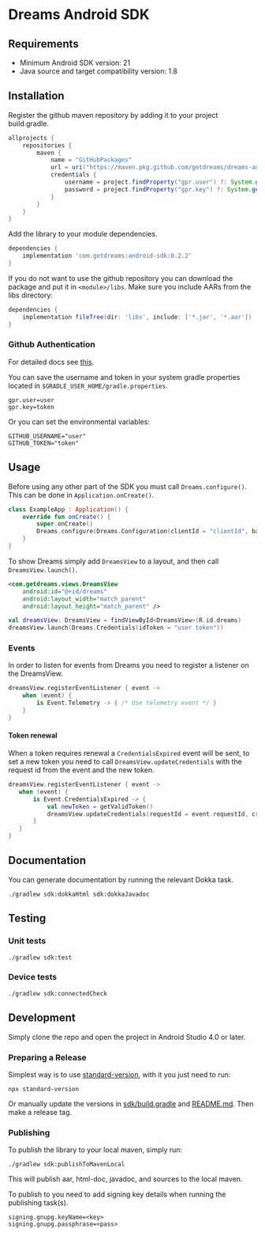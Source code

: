 # Dreams Android SDK

## Requirements

* Minimum Android SDK version: 21
* Java source and target compatibility version: 1.8

## Installation

Register the github maven repository by adding it to your project build.gradle.

```groovy
allprojects {
    repositories {
        maven {
            name = "GitHubPackages"
            url = uri("https://maven.pkg.github.com/getdreams/dreams-android-sdk")
            credentials {
                username = project.findProperty("gpr.user") ?: System.getenv("GITHUB_USERNAME")
                password = project.findProperty("gpr.key") ?: System.getenv("GITHUB_TOKEN")
            }
        }
    }
}
```

Add the library to your module dependencies.

```groovy
dependencies {
    implementation 'com.getdreams:android-sdk:0.2.2'
}
```

If you do not want to use the github repository you can download the package and put it in `<module>/libs`.
Make sure you include AARs from the libs directory:

```groovy
dependencies {
    implementation fileTree(dir: 'libs', include: ['*.jar', '*.aar'])
}
```

### Github Authentication

For detailed docs see [this](https://docs.github.com/en/free-pro-team@latest/packages/using-github-packages-with-your-projects-ecosystem/configuring-gradle-for-use-with-github-packages#authenticating-to-github-packages).

You can save the username and token in your system gradle properties located in `$GRADLE_USER_HOME/gradle.properties`.

```properties
gpr.user=user
gpr.key=token
```

Or you can set the environmental variables:

```shell script
GITHUB_USERNAME="user"
GITHUB_TOKEN="token"
```

## Usage

Before using any other part of the SDK you must call `Dreams.configure()`. This can be done in `Application.onCreate()`.

```kotlin
class ExampleApp : Application() {
    override fun onCreate() {
        super.onCreate()
        Dreams.configure(Dreams.Configuration(clientId = "clientId", baseUrl = "https://getdreams.io"))
    }
}
```

To show Dreams simply add `DreamsView` to a layout, and then call `DreamsView.launch()`.

```xml
<com.getdreams.views.DreamsView
    android:id="@+id/dreams"
    android:layout_width="match_parent"
    android:layout_height="match_parent" />
```

```kotlin
val dreamsView: DreamsView = findViewById<DreamsView>(R.id.dreams)
dreamsView.launch(Dreams.Credentials(idToken = "user token"))
```

### Events

In order to listen for events from Dreams you need to register a listener on the DreamsView.

```kotlin
dreamsView.registerEventListener { event ->
    when (event) {
        is Event.Telemetry -> { /* Use telemetry event */ }
    }
}
```

#### Token renewal

When a token requires renewal a `CredentialsExpired` event will be sent, to set a new token you need to call
 `DreamsView.updateCredentials` with the request id from the event and the new token.

 ```kotlin
dreamsView.registerEventListener { event ->
    when (event) {
        is Event.CredentialsExpired -> {
            val newToken = getValidToken()
            dreamsView.updateCredentials(requestId = event.requestId, credentials = Credentials(idToken = newToken))
        }
    }
}
```

## Documentation

You can generate documentation by running the relevant Dokka task.

```shell script
./gradlew sdk:dokkaHtml sdk:dokkaJavadoc
```

## Testing

### Unit tests

```shell script
./gradlew sdk:test
```

### Device tests

```shell script
./gradlew sdk:connectedCheck
```

## Development

Simply clone the repo and open the project in Android Studio 4.0 or later.

### Preparing a Release

Simplest way is to use [standard-version](https://github.com/conventional-changelog/standard-version#cli-usage), with it you just need to run:

```shell script
npx standard-version
```

Or manually update the versions in [sdk/build.gradle](./sdk/build.gradle) and [README.md](./README.md). Then make a release tag.

### Publishing

To publish the library to your local maven, simply run:

```shell script
./gradlew sdk:publishToMavenLocal
```

This will publish aar, html-doc, javadoc, and sources to the local maven.

To publish to you need to add signing key details when running the publishing task(s).

```properties
signing.gnupg.keyName=<key>
signing.gnupg.passphrase=<pass>
```
